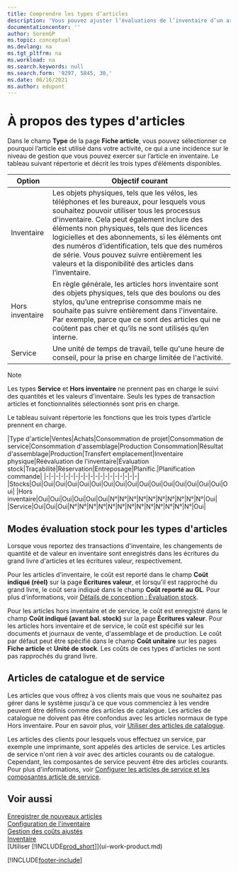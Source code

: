 ```yaml
---
title: Comprendre les types d’articles
description: 'Vous pouvez ajuster l’évaluations de l’inventaire d’un article à l’aide des méthodes FIFO ou d’évaluation inventaire moyen, lorsque les coûts article sont modifiés pour des motifs autres que les transactions.'
documentationcenter: ''
author: SorenGP
ms.topic: conceptual
ms.devlang: na
ms.tgt_pltfrm: na
ms.workload: na
ms.search.keywords: null
ms.search.form: '9297, 5845, 30,'
ms.date: 06/16/2021
ms.author: edupont
---
```

# <a name="about-item-types"></a><a name="about-item-types"></a>À propos des types d'articles
Dans le champ **Type** de la page **Fiche article**, vous pouvez sélectionner ce pourquoi l’article est utilisé dans votre activité, ce qui a une incidence sur le niveau de gestion que vous pouvez exercer sur l’article en inventaire. Le tableau suivant répertorie et décrit les trois types d’éléments disponibles.

|Option|Objectif courant|
|------|-----------|
|Inventaire|Les objets physiques, tels que les vélos, les téléphones et les bureaux, pour lesquels vous souhaitez pouvoir utiliser tous les processus d'inventaire. Cela peut également inclure des éléments non physiques, tels que des licences logicielles et des abonnements, si les éléments ont des numéros d’identification, tels que des numéros de série. Vous pouvez suivre entièrement les valeurs et la disponibilité des articles dans l’inventaire.|
|Hors inventaire|En règle générale, les articles hors inventaire sont des objets physiques, tels que des boulons ou des stylos, qu’une entreprise consomme mais ne souhaite pas suivre entièrement dans l'inventaire. Par exemple, parce que ce sont des articles qui ne coûtent pas cher et qu’ils ne sont utilisés qu’en interne.|
|Service|Une unité de temps de travail, telle qu'une heure de conseil, pour la prise en charge limitée de l'activité.|

> [!NOTE]
> Les types **Service** et **Hors inventaire** ne prennent pas en charge le suivi des quantités et les valeurs d'inventaire. Seuls les types de transaction articles et fonctionnalités sélectionnés sont pris en charge.

Le tableau suivant répertorie les fonctions que les trois types d’article prennent en charge.

|Type d'article|Ventes|Achats|Consommation de projet|Consommation de service|Consommation d'assemblage|Production Consommation|Résultat d'assemblage|Production|Transfert emplacement|Inventaire physique|Réévaluation de l'inventaire|Évaluation stock|Traçabilité|Réservation|Entreposage|Planific.|Planification commande|
|-|-|-|-|-|-|-|-|-|-|-|-|-|-|-|-|-|-|-|
|Stocks|Oui|Oui|Oui|Oui|Oui|Oui|Oui|Oui|Oui|Oui|Oui|Oui|Oui|Oui|Oui|Oui|Oui|
|Hors inventaire|Oui|Oui|Oui|Oui|Oui|Oui|N°|N°|N°|N°|N°|N°|N°|N°|N°|N°|Oui|
|Service|Oui|Oui|Oui|N°|N°|N°|N°|N°|N°|N°|N°|N°|N°|N°|N°|N°|Oui|

## <a name="costing-methods-for-types-of-items"></a><a name="costing-methods-for-types-of-items"></a>Modes évaluation stock pour les types d'articles
Lorsque vous reportez des transactions d'inventaire, les changements de quantité et de valeur en inventaire sont enregistrés dans les écritures du grand livre d'articles et les écritures valeur, respectivement. 

Pour les articles d'inventaire, le coût est reporté dans le champ **Coût indiqué (réel)** sur la page **Écritures valeur**, et lorsqu'il est rapproché du grand livre, le coût sera indiqué dans le champ **Coût reporté au GL**. Pour plus d'informations, voir [Détails de conception : Évaluation stock](design-details-inventory-costing.md).

Pour les articles hors inventaire et de service, le coût est enregistré dans le champ **Coût indiqué (avant bal. stock)** sur la page **Écritures valeur**. Pour les articles hors inventaire et de service, le coût est spécifié sur les documents et journaux de vente, d'assemblage et de production. Le coût par défaut peut être spécifié dans le champ **Coût unitaire** sur les pages **Fiche article** et **Unité de stock**. Les coûts de ces types d'articles ne sont pas rapprochés du grand livre. 

## <a name="catalog-and-service-items"></a><a name="catalog-and-service-items"></a>Articles de catalogue et de service
Les articles que vous offrez à vos clients mais que vous ne souhaitez pas gérer dans le système jusqu'à ce que vous commenciez à les vendre peuvent être définis comme des articles de catalogue. Les articles de catalogue ne doivent pas être confondus avec les articles normaux de type Hors inventaire. Pour en savoir plus, voir [Utiliser des articles de catalogue](inventory-how-work-nonstock-items.md).

Les articles des clients pour lesquels vous effectuez un service, par exemple une imprimante, sont appelés des articles de service. Les articles de service n'ont rien à voir avec des articles courants ou de catalogue. Cependant, les composantes de service peuvent être des articles courants. Pour plus d'informations, voir [Configurer les articles de service et les composantes article de service](service-how-setup-service-items.md).

## <a name="see-also"></a><a name="see-also"></a>Voir aussi
[Enregistrer de nouveaux articles](inventory-how-register-new-items.md)  
[Configuration de l'inventaire](inventory-setup-inventory.md)  
[Gestion des coûts ajustés](finance-manage-inventory-costs.md)  
[Inventaire](inventory-manage-inventory.md)  
[Utiliser [!INCLUDE[prod_short](includes/prod_short.md)]](ui-work-product.md)


[!INCLUDE[footer-include](includes/footer-banner.md)]

